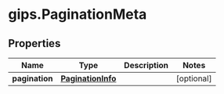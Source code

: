 # gips.PaginationMeta

## Properties

Name | Type | Description | Notes
------------ | ------------- | ------------- | -------------
**pagination** | [**PaginationInfo**](PaginationInfo.md) |  | [optional] 


